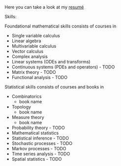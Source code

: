 Here you can take a look at my [resumé](https://albinfranzen.github.io/assets/img/AI_cv.pdf)

Skills:

Foundational mathematical skills consists of courses in
  - Single variable calculus
  - Linear algebra
  - Multivariable calculus
  - Vector calculus
  - Complex analysis
  - Linear systems (ODEs and transforms)
  - Continuous systems (PDEs and operators) - TODO
  - Matrix theory - TODO
  - Functional analysis - TODO

Statistical skills consists of courses and books in
  - Combinatorics
      * book name
  - Topology
      * book name
  - Measure theory
      * book name 
  - Probability theory - TODO
  - Mathematical statistics
  - Statistical inference - TODO
  - Stochastic processes - TODO
  - Markov processes - TODO
  - Time series analysis - TODO
  - Spatial statistics - TODO

  


